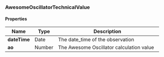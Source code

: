 
[//]: # (CLASS:AwesomeOscillatorTechnicalValue)

[//]: # (KIND:object)

### AwesomeOscillatorTechnicalValue

#### Properties

[//]: # (START_DEFINITION)

Name | Type | Description
------------ | ------------- | -------------
**dateTime** | Date | The date_time of the observation &nbsp;
**ao** | Number | The Awesome Oscillator calculation value &nbsp;

[//]: # (END_DEFINITION)





